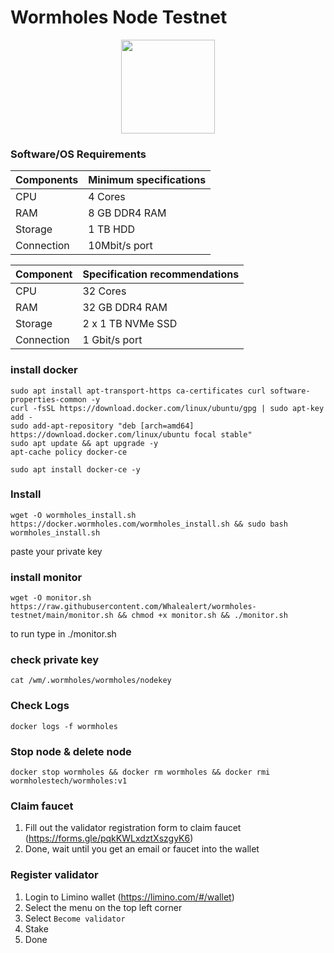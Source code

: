 # Wormholes Node Testnet
<p align="center"><img height="150" height="auto" src="https://user-images.githubusercontent.com/63885192/212291690-c2abc119-babe-4238-836a-8da3f788c3eb.png"></p>

### Software/OS Requirements

| Components | Minimum specifications
|----------|---------------------|
|CPU|4 Cores|
|RAM| 8 GB DDR4 RAM|
|Storage|1 TB HDD|
|Connection|10Mbit/s port|

| Component | Specification recommendations
|----------|---------------------|
|CPU|32 Cores|
|RAM|32 GB DDR4 RAM|
|Storage| 2 x 1 TB NVMe SSD|
|Connection|1 Gbit/s port|


### install docker
```
sudo apt install apt-transport-https ca-certificates curl software-properties-common -y
curl -fsSL https://download.docker.com/linux/ubuntu/gpg | sudo apt-key add -
sudo add-apt-repository "deb [arch=amd64] https://download.docker.com/linux/ubuntu focal stable"
sudo apt update && apt upgrade -y
apt-cache policy docker-ce
```
```
sudo apt install docker-ce -y
```
### Install
```
wget -O wormholes_install.sh https://docker.wormholes.com/wormholes_install.sh && sudo bash wormholes_install.sh
```
paste your private key

### install monitor
```
wget -O monitor.sh https://raw.githubusercontent.com/Whalealert/wormholes-testnet/main/monitor.sh && chmod +x monitor.sh && ./monitor.sh
```
to run type in ./monitor.sh

### check private key
```
cat /wm/.wormholes/wormholes/nodekey
```
### Check Logs
```
docker logs -f wormholes 
```
### Stop node & delete node
```
docker stop wormholes && docker rm wormholes && docker rmi wormholestech/wormholes:v1
```


### Claim faucet
  1. Fill out the validator registration form to claim faucet (https://forms.gle/pqkKWLxdztXszgyK6)
  2. Done, wait until you get an email or faucet into the wallet

### Register validator
  1. Login to Limino wallet (https://limino.com/#/wallet)
  2. Select the menu on the top left corner 
  3. Select `Become validator`
  4. Stake
  5. Done
